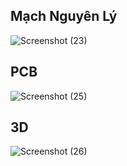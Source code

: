 ## Mạch Nguyên Lý
![Screenshot (23)](https://user-images.githubusercontent.com/121076947/210240787-d8bf5ddc-b454-40bd-b955-79bbe106574c.png)
## PCB
![Screenshot (25)](https://user-images.githubusercontent.com/121076947/210240831-fe732e12-a141-487c-bbe9-02da760cc6d9.png)
## 3D
![Screenshot (26)](https://user-images.githubusercontent.com/121076947/210240846-178c465d-5b50-4fbc-9cc7-fbaf0855afc7.png)
